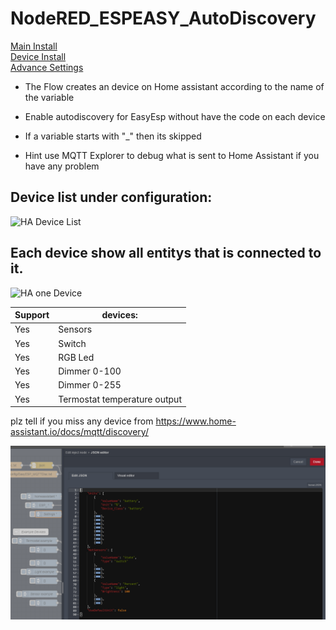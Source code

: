 # NodeRED_ESPEASY_AutoDiscovery  
[Main Install](MainInstall.md)  
[Device Install](Devices.md)  
[Advance Settings](Advance.md)  

* The Flow creates an device on Home assistant according to the name of the variable
* Enable autodiscovery for EasyEsp without have the code on each device 
* If a variable starts with "_" then its skipped

* Hint use MQTT Explorer to debug what is sent to Home Assistant if you have any problem

## Device list under configuration:
![HA Device List](PNG/HA%201Devices.PNG)
## Each device show all entitys that is connected to it.
![HA one Device](PNG/HA%2011Device.PNG)

Support | devices:  
--------|---------
Yes | Sensors 
Yes | Switch
Yes | RGB Led  
Yes | Dimmer 0-100  
Yes | Dimmer 0-255  
Yes  | Termostat temperature output

plz tell if you miss any device from 
https://www.home-assistant.io/docs/mqtt/discovery/

![Flow_Node-Red](PNG/Flow_Node-Red_Settings.PNG)

